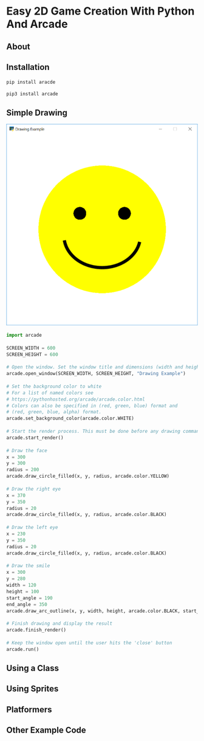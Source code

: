 Easy 2D Game Creation With Python And Arcade
===

About
---

Installation
---

`pip install aracde`

`pip3 install arcade`

Simple Drawing
---

![Smiley Face](smiley_face.png)

```python
import arcade

SCREEN_WIDTH = 600
SCREEN_HEIGHT = 600

# Open the window. Set the window title and dimensions (width and height)
arcade.open_window(SCREEN_WIDTH, SCREEN_HEIGHT, "Drawing Example")

# Set the background color to white
# For a list of named colors see
# https://pythonhosted.org/arcade/arcade.color.html
# Colors can also be specified in (red, green, blue) format and
# (red, green, blue, alpha) format.
arcade.set_background_color(arcade.color.WHITE)

# Start the render process. This must be done before any drawing commands.
arcade.start_render()

# Draw the face
x = 300
y = 300
radius = 200
arcade.draw_circle_filled(x, y, radius, arcade.color.YELLOW)

# Draw the right eye
x = 370
y = 350
radius = 20
arcade.draw_circle_filled(x, y, radius, arcade.color.BLACK)

# Draw the left eye
x = 230
y = 350
radius = 20
arcade.draw_circle_filled(x, y, radius, arcade.color.BLACK)

# Draw the smile
x = 300
y = 280
width = 120
height = 100
start_angle = 190
end_angle = 350
arcade.draw_arc_outline(x, y, width, height, arcade.color.BLACK, start_angle, end_angle, 10)

# Finish drawing and display the result
arcade.finish_render()

# Keep the window open until the user hits the 'close' button
arcade.run()
```

Using a Class
---

Using Sprites
---

Platformers
---


Other Example Code
---
